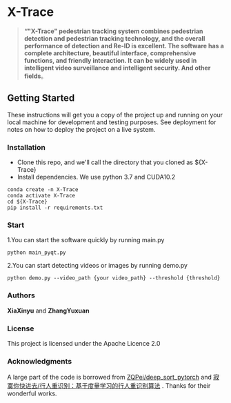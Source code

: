 
# X-Trace
> **“"X-Trace" pedestrian tracking system combines pedestrian detection and pedestrian tracking technology, and the overall performance of detection and Re-ID is excellent. The software has a complete architecture, beautiful interface, comprehensive functions, and friendly interaction. It can be widely used in intelligent video surveillance and intelligent security. And other fields**。



## Getting Started

These instructions will get you a copy of the project up and running on your local machine for development and testing purposes. See deployment for notes on how to deploy the project on a live system.



### Installation

* Clone this repo, and we'll call the directory that you cloned as ${X-Trace}
* Install dependencies. We use python 3.7 and CUDA10.2 

```
conda create -n X-Trace
conda activate X-Trace
cd ${X-Trace}
pip install -r requirements.txt
```

### 

### Start
1.You can start the software quickly by running main.py

```
python main_pyqt.py
```

2.You can start detecting videos or images by running demo.py
```
python demo.py --video_path {your video_path} --threshold {threshold}
```



### Authors
**XiaXinyu** and **ZhangYuxuan**

### License

This project is licensed under the Apache Licence 2.0


### Acknowledgments
A large part of the code is borrowed from [ZQPei/deep_sort_pytorch](https://github.com/ZQPei/deep_sort_pytorch) and [寂寞你快进去/行人重识别：基于度量学习的行人重识别算法](https://aistudio.baidu.com/aistudio/projectdetail/1199726) . Thanks for their wonderful works.
